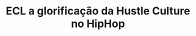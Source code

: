 ---
title: "ECL a glorificação da Hustle Culture no HipHop"
infoslide: ""
round: "Round 1"
weight: 1
videos: []
tags: ['Art and Culture']
layout: "motion"
categories: ["motions"]
---
